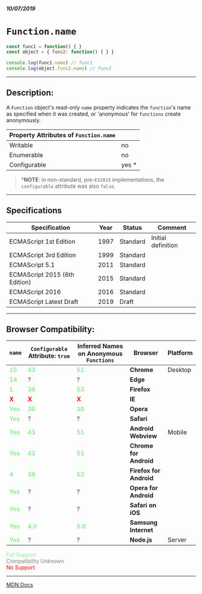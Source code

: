 ##### 10/07/2019
# `Function.name`

```js
const func1 = function() { }
const object = { func2: function() { } }

console.log(func1.name) // func1
console.log(object.func2.name) // func2
```

---

## Description:
A `Function` object's read-only `name` property indicates the `function`'s name as specified when it was created, or 'anonymous' for `functions` create anonymously.

| Property Attributes of `Function.name` ||
|---|---|
| Writable | no |
| Enumerable | no |
| Configurable | yes * |

  > ***NOTE**: in non-standard, pre-`ES2015` implementations, the `configurable` attribute was also `false`.

---

## Specifications
| Specification | Year | Status | Comment |
|---|---|---|---|
| ECMAScript 1st Edition | 1997 | Standard | Initial definition |
| ECMAScript 3rd Edition | 1999 | Standard |  |
| ECMAScript 5.1 | 2011 | Standard |  |
| ECMAScript 2015 (6th Edition) | 2015 | Standard |  |
| ECMAScript 2016 | 2016 | Standard |  |
| ECMAScript Latest Draft | 2019 | Draft |  |

---

## Browser Compatibility:
| `name` | `Configurable` Attribute: `true` | Inferred Names on Anonymous `Functions` | Browser | Platform |
|---|---|---|---|---|
| <span style="color: lightgreen">**15**</span> |<span style="color: lightgreen">**43**</span> |<span style="color: lightgreen">**51**</span> | **Chrome** | Desktop | 
| <span style="color: lightgreen">**14**</span> |<span style="color: grey">**?**</span> |<span style="color: grey">**?**</span> | **Edge** || 
| <span style="color: lightgreen">**1**</span> |<span style="color: lightgreen">**38**</span> |<span style="color: lightgreen">**53**</span> | **Firefox** || 
| <span style="color: red">**X**</span> |<span style="color: red">**X**</span> |<span style="color: red">**X**</span> | **IE** || 
| <span style="color: lightgreen">**Yes**</span> |<span style="color: lightgreen">**30**</span> |<span style="color: lightgreen">**38**</span> | **Opera** || 
| <span style="color: lightgreen">**Yes**</span> |<span style="color: grey">**?**</span> |<span style="color: grey">**?**</span> | **Safari** || 
| <span style="color: lightgreen">**Yes**</span> |<span style="color: lightgreen">**43**</span> |<span style="color: lightgreen">**51**</span> | **Android Webview** | Mobile | 
| <span style="color: lightgreen">**Yes**</span> |<span style="color: lightgreen">**43**</span> |<span style="color: lightgreen">**51**</span> | **Chrome for Android** || 
| <span style="color: lightgreen">**4**</span> |<span style="color: lightgreen">**38**</span> |<span style="color: lightgreen">**53**</span> | **Firefox for Android** || 
| <span style="color: lightgreen">**Yes**</span> |<span style="color: grey">**?**</span> |<span style="color: grey">**?**</span> | **Opera for Android** || 
| <span style="color: lightgreen">**Yes**</span> |<span style="color: grey">**?**</span> |<span style="color: grey">**?**</span> | **Safari on iOS** || 
| <span style="color: lightgreen">**Yes**</span> |<span style="color: lightgreen">**4.0**</span> |<span style="color: lightgreen">**5.0**</span> | **Samsung Internet** || 
| <span style="color: lightgreen">**Yes**</span> |<span style="color: grey">**?**</span> |<span style="color: grey">**?**</span> | **Node.js** | Server | 

<span style="color: lightgreen">Full Support</span>  
<span style="color: grey">Compatibility Unknown</span>  
<span style="color: red">No Support</span>

---

[MDN Docs](https://developer.mozilla.org/en-US/docs/Web/JavaScript/Reference/Global_Objects/Function/name)